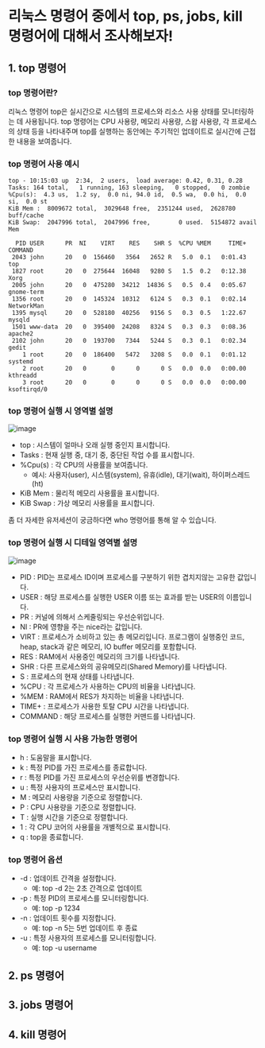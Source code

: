 # 리눅스 명령어 중에서 top, ps, jobs, kill 명령어에 대해서 조사해보자!

## 1. top 명령어
### top 명령어란?
리눅스 명령어 top은 실시간으로 시스템의 프로세스와 리소스 사용 상태를 모니터링하는 데 사용됩니다.
top 명령어는 CPU 사용량, 메모리 사용량, 스왑 사용량, 각 프로세스의 상태 등을 나타내주며 top를 실행하는 동안에는 주기적인 업데이트로 실시간에 근접한 내용을 보여줍니다.

### top 명령어 사용 예시
```
top - 10:15:03 up  2:34,  2 users,  load average: 0.42, 0.31, 0.28
Tasks: 164 total,   1 running, 163 sleeping,   0 stopped,   0 zombie
%Cpu(s):  4.3 us,  1.2 sy,  0.0 ni, 94.0 id,  0.5 wa,  0.0 hi,  0.0 si,  0.0 st
KiB Mem :  8009672 total,  3029648 free,  2351244 used,  2628780 buff/cache
KiB Swap:  2047996 total,  2047996 free,        0 used.  5154872 avail Mem 

  PID USER      PR  NI    VIRT    RES    SHR S  %CPU %MEM     TIME+ COMMAND    
 2043 john      20   0  156460   3564   2652 R   5.0  0.1   0:01.43 top        
 1827 root      20   0  275644  16048   9280 S   1.5  0.2   0:12.38 Xorg       
 2005 john      20   0  475280  34212  14836 S   0.5  0.4   0:05.67 gnome-term 
 1356 root      20   0  145324  10312   6124 S   0.3  0.1   0:02.14 NetworkMan 
 1395 mysql     20   0  528180  40256   9156 S   0.3  0.5   1:22.67 mysqld     
 1501 www-data  20   0  395400  24208   8324 S   0.3  0.3   0:08.36 apache2    
 2102 john      20   0  193700   7344   5244 S   0.3  0.1   0:02.34 gedit      
    1 root      20   0  186400   5472   3208 S   0.0  0.1   0:01.12 systemd    
    2 root      20   0       0      0      0 S   0.0  0.0   0:00.00 kthreadd   
    3 root      20   0       0      0      0 S   0.0  0.0   0:00.00 ksoftirqd/0
```

### top 명령어 실행 시 영역별 설명
![image](https://github.com/Dahyoung-Kim/2024-SW-/assets/171330254/bb53cb39-4960-41a8-b62d-4f631220b246)

+ top : 시스템이 얼마나 오래 실행 중인지 표시합니다.
+ Tasks : 현재 실행 중, 대기 중, 중단된 작업 수를 표시합니다.
+ %Cpu(s) : 각 CPU의 사용률을 보여줍니다.
  + 예시: 사용자(user), 시스템(system), 유휴(idle), 대기(wait), 하이퍼스레드(ht)
+ KiB Mem : 물리적 메모리 사용률을 표시합니다.
+ KiB Swap : 가상 메모리 사용률을 표시합니다.

좀 더 자세한 유저세션이 궁금하다면 who 명령어를 통해 알 수 있습니다.

### top 명령어 실행 시 디테일 영역별 설명
![image](https://github.com/Dahyoung-Kim/2024-SW-/assets/171330254/3310610b-7f46-406d-aafb-dc0358287b09)
+ PID : PID는 프로세스 ID이며 프로세스를 구분하기 위한 겹치지않는 고유한 값입니다.
+ USER : 해당 프로세스를 실행한 USER 이름 또는 효과를 받는 USER의 이름입니다.
+ PR : 커널에 의해서 스케줄링되는 우선순위입니다.
+ NI : PR에 영향을 주는 nice라는 값입니다.
+ VIRT : 프로세스가 소비하고 있는 총 메모리입니다. 프로그램이 실행중인 코드, heap, stack과 같은 메모리, IO buffer 메모리를 포함합니다.
+ RES : RAM에서 사용중인 메모리의 크기를 나타냅니다.
+ SHR : 다른 프로세스와의 공유메모리(Shared Memory)를 나타냅니다.
+ S : 프로세스의 현재 상태를 나타냅니다.
+ %CPU : 각 프로세스가 사용하는 CPU의 비율을 나타냅니다.
+ %MEM : RAM에서 RES가 차지하는 비율을 나타냅니다.
+ TIME+ : 프로세스가 사용한 토탈 CPU 시간을 나타냅니다.
+ COMMAND : 해당 프로세스를 실행한 커맨드를 나타냅니다.

### top 명령어 실행 시 사용 가능한 명령어
+ h : 도움말을 표시합니다.
+ k : 특정 PID를 가진 프로세스를 종료합니다.
+ r : 특정 PID를 가진 프로세스의 우선순위를 변경합니다.
+ u : 특정 사용자의 프로세스만 표시합니다.
+ M : 메모리 사용량을 기준으로 정렬합니다.
+ P : CPU 사용량을 기준으로 정렬합니다.
+ T : 실행 시간을 기준으로 정렬합니다.
+ 1 : 각 CPU 코어의 사용률을 개별적으로 표시합니다.
+ q : top을 종료합니다.

### top 명령어 옵션
+ -d : 업데이트 간격을 설정합니다.
  + 예: top -d 2는 2초 간격으로 업데이트
+ -p : 특정 PID의 프로세스를 모니터링합니다.
  + 예: top -p 1234
+ -n : 업데이트 횟수를 지정합니다.
  + 예: top -n 5는 5번 업데이트 후 종료
+ -u : 특정 사용자의 프로세스를 모니터링합니다.
  + 예: top -u username
  



## 2. ps 명령어

## 3. jobs 명령어

## 4. kill 명령어
